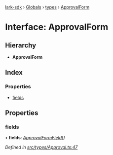 [lark-sdk](../README.md) › [Globals](../globals.md) › [types](../modules/types.md) › [ApprovalForm](types.approvalform.md)

# Interface: ApprovalForm

## Hierarchy

* **ApprovalForm**

## Index

### Properties

* [fields](types.approvalform.md#fields)

## Properties

###  fields

• **fields**: *[ApprovalFormField](types.approvalformfield.md)[]*

*Defined in [src/types/Approval.ts:47](https://github.com/TbhT/lark-sdk/blob/e3605bb/src/types/Approval.ts#L47)*
